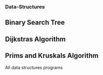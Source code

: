### Data-Structures

## Binary Search Tree

## Dijkstras Algorithm

## Prims and Kruskals Algorithm 

All data structures programs 

